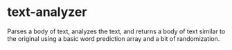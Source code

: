 # text-analyzer
Parses a body of text, analyzes the text, and returns a body of text similar to the original using a basic word prediction array and a bit of randomization.
